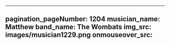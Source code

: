 ------
pagination_pageNumber: 1204
musician_name: Matthew
band_name: The Wombats
img_src: images/musician1229.png
onmouseover_src: 
------